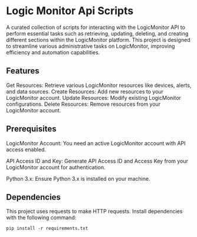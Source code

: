 # Logic Monitor Api Scripts
A curated collection of scripts for interacting with the LogicMonitor API to perform essential tasks such as retrieving, updating, deleting, and creating different sections within the LogicMonitor platform. This project is designed to streamline various administrative tasks on LogicMonitor, improving efficiency and automation capabilities.

## Features
Get Resources: Retrieve various LogicMonitor resources like devices, alerts, and data sources.
Create Resources: Add new resources to your LogicMonitor account.
Update Resources: Modify existing LogicMonitor configurations.
Delete Resources: Remove resources from your LogicMonitor account.

## Prerequisites
LogicMonitor Account: You need an active LogicMonitor account with API access enabled.

API Access ID and Key: Generate API Access ID and Access Key from your LogicMonitor account for authentication.

Python 3.x: Ensure Python 3.x is installed on your machine.

## Dependencies
This project uses requests to make HTTP requests. Install dependencies with the following command:
```
pip install -r requirements.txt

```
